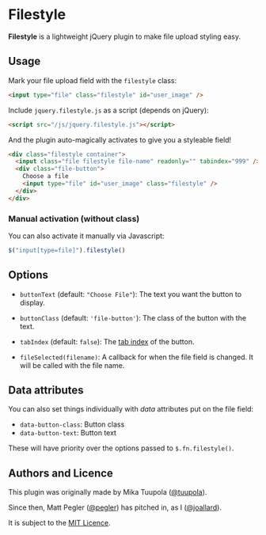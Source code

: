 Filestyle
=========
**Filestyle** is a lightweight jQuery plugin to make file upload styling easy.

Usage
-----
Mark your file upload field with the `filestyle` class:

```html
<input type="file" class="filestyle" id="user_image" />
```

Include `jquery.filestyle.js` as a script (depends on jQuery):

```html
<script src="/js/jquery.filestyle.js"></script>
```

And the plugin auto-magically activates to give you a styleable field!

```html
<div class="filestyle container">
  <input class="file filestyle file-name" readonly="" tabindex="999" />
  <div class="file-button">
    Choose a file
    <input type="file" id="user_image" class="filestyle" />
  </div>
</div>
```

### Manual activation (without class)

You can also activate it manually via Javascript:

```js
$("input[type=file]").filestyle()
```


Options
-------
* `buttonText` (default: `"Choose File"`):
    The text you want the button to display.

* `buttonClass` (default: `'file-button'`):
    The class of the button with the text.

* `tabIndex` (default: `false`):
    The [tab index][tabindex] of the button.

* `fileSelected(filename)`:
    A callback for when the file field is changed. It will be called
    with the file name.

[tabindex]: https://developer.mozilla.org/en-US/docs/Web/HTML/Global_attributes#tabindex

Data attributes
---------------
You can also set things individually with *data* attributes put on the file field:

* `data-button-class`: Button class
* `data-button-text`: Button text

These will have priority over the options passed to `$.fn.filestyle()`.

Authors and Licence
-------------------
This plugin was originally made by Mika Tuupola ([@tuupola][@tuupola]).

Since then, Matt Pegler ([@pegler][@pegler]) has pitched in, as I
([@joallard][@joallard]).

It is subject to the [MIT Licence][MIT].

[@joallard]: https://github.com/joallard
[@pegler]: https://github.com/pegler
[@tuupola]: https://github.com/tuupola
[MIT]: http://opensource.org/licenses/MIT
